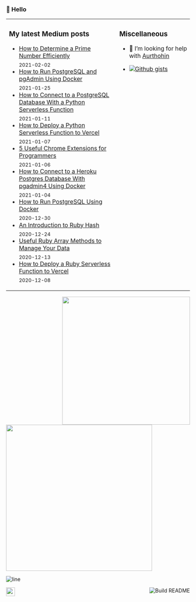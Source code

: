 ### 👋  Hello

<table>
<tr>
<td width="60%" valign="top">

### My latest Medium posts

<!-- blog starts -->
* [How to Determine a Prime Number Efficiently](https://medium.com/logic-gates/how-to-determine-a-prime-number-efficiently-bca843c4d377?source=rss-4430950b9342------2) <br/> <sub>2021-02-02</sub>
* [How to Run PostgreSQL and pgAdmin Using Docker](https://towardsdatascience.com/how-to-run-postgresql-and-pgadmin-using-docker-3a6a8ae918b5?source=rss-4430950b9342------2) <br/> <sub>2021-01-25</sub>
* [How to Connect to a PostgreSQL Database With a Python Serverless Function](https://towardsdatascience.com/how-to-connect-to-a-postgresql-database-with-a-python-serverless-function-f5f3b244475?source=rss-4430950b9342------2) <br/> <sub>2021-01-11</sub>
* [How to Deploy a Python Serverless Function to Vercel](https://towardsdatascience.com/how-to-deploy-a-python-serverless-function-to-vercel-f43c8ca393a0?source=rss-4430950b9342------2) <br/> <sub>2021-01-07</sub>
* [5 Useful Chrome Extensions for Programmers](https://medium.com/logic-gates/5-useful-chrome-extensions-for-programmers-427eaac57a71?source=rss-4430950b9342------2) <br/> <sub>2021-01-06</sub>
* [How to Connect to a Heroku Postgres Database With pgadmin4 Using Docker](https://towardsdatascience.com/how-to-connect-to-a-heroku-postgres-database-with-pgadmin4-using-docker-6ac1e423ae66?source=rss-4430950b9342------2) <br/> <sub>2021-01-04</sub>
* [How to Run PostgreSQL Using Docker](https://towardsdatascience.com/how-to-run-postgresql-using-docker-15bf87b452d4?source=rss-4430950b9342------2) <br/> <sub>2020-12-30</sub>
* [An Introduction to Ruby Hash](https://towardsdatascience.com/an-introduction-to-ruby-hash-1c1c4b2dd905?source=rss-4430950b9342------2) <br/> <sub>2020-12-24</sub>
* [Useful Ruby Array Methods to Manage Your Data](https://towardsdatascience.com/useful-ruby-array-methods-to-manage-your-data-4d2813c63ccf?source=rss-4430950b9342------2) <br/> <sub>2020-12-13</sub>
* [How to Deploy a Ruby Serverless Function to Vercel](https://towardsdatascience.com/how-to-deploy-a-ruby-serverless-function-to-vercel-da8c3581f7c2?source=rss-4430950b9342------2) <br/> <sub>2020-12-08</sub>
<!-- blog ends -->
</td>
<td width="40%" valign="top">

### Miscellaneous

- 🤔 I’m looking for help with [Aurthohin][aurthohin]
<!-- https://github.com/lifeparticle/Gist-Count -->
- [![Github gists](https://gist-count.vercel.app/api?username=lifeparticle)](https://gist.github.com/lifeparticle)

</td>
</tr>
</table>

<a href="https://github.com/anuraghazra/github-readme-stats"><img src="https://github-readme-stats.vercel.app/api?username=lifeparticle&theme=dark&show_icons=true" width=350 align="right" /></a>
<!-- programmer_humor_img starts -->
<a href="https://imgur.com/r/ProgrammerHumor/05wcwhq"><img height="400" width="400" src="https://i.imgur.com/05wcwhq.png"></a>
<!-- programmer_humor_img ends -->

![line](https://user-images.githubusercontent.com/1612112/89610802-d9f02000-d8be-11ea-873f-aa51c23073e5.png)


[<img height="24" width="24" src="https://cdn.jsdelivr.net/npm/simple-icons@4.8.0/icons/linktree.svg" />][linktree]
[<img align="right" src="https://github.com/lifeparticle/lifeparticle/workflows/Build%20README/badge.svg" alt="Build README">][build]

[linktree]: https://linktr.ee/lifeparticle
[build]: https://github.com/lifeparticle/lifeparticle/workflows/Build%20README/badge.svg
[aurthohin]: https://github.com/lifeparticle/Aurthohin
